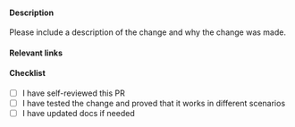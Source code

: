 #### Description

Please include a description of the change and why the change was made.

#### Relevant links

#### Checklist

- [ ] I have self-reviewed this PR
- [ ] I have tested the change and proved that it works in different scenarios
- [ ] I have updated docs if needed

